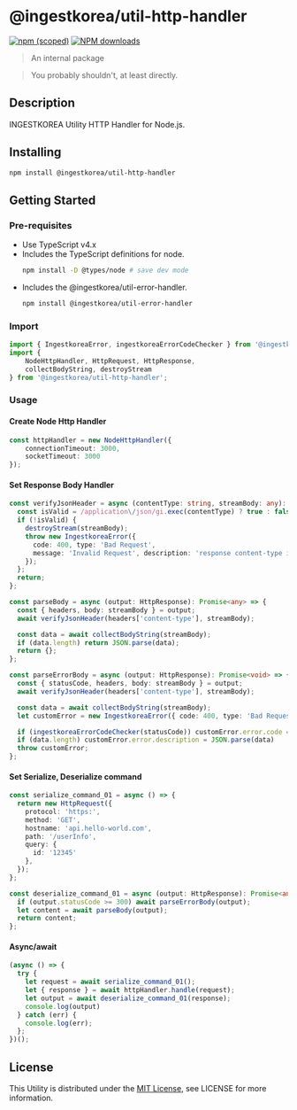 # @ingestkorea/util-http-handler

[![npm (scoped)](https://img.shields.io/npm/v/@ingestkorea/util-http-handler?style=flat-square)](https://www.npmjs.com/package/@ingestkorea/util-http-handler)
[![NPM downloads](https://img.shields.io/npm/dm/@ingestkorea/util-http-handler?style=flat-square)](https://www.npmjs.com/package/@ingestkorea/util-http-handler)

> An internal package

> You probably shouldn't, at least directly.

## Description
INGESTKOREA Utility HTTP Handler for Node.js.

## Installing
```sh
npm install @ingestkorea/util-http-handler
```

## Getting Started

### Pre-requisites
+ Use TypeScript v4.x
+ Includes the TypeScript definitions for node.
  ```sh
  npm install -D @types/node # save dev mode
  ```
+ Includes the @ingestkorea/util-error-handler.
  ```sh
  npm install @ingestkorea/util-error-handler
  ```

### Import
```ts
import { IngestkoreaError, ingestkoreaErrorCodeChecker } from '@ingestkorea/util-error-handler';
import {
    NodeHttpHandler, HttpRequest, HttpResponse,
    collectBodyString, destroyStream
} from '@ingestkorea/util-http-handler';
```

### Usage

#### Create Node Http Handler
```ts
const httpHandler = new NodeHttpHandler({
    connectionTimeout: 3000,
    socketTimeout: 3000
});
```

#### Set Response Body Handler
```ts
const verifyJsonHeader = async (contentType: string, streamBody: any): Promise<void> => {
  const isValid = /application\/json/gi.exec(contentType) ? true : false;
  if (!isValid) {
    destroyStream(streamBody);
    throw new IngestkoreaError({
      code: 400, type: 'Bad Request',
      message: 'Invalid Request', description: 'response content-type is not applicaion/json'
    });
  };
  return;
};

const parseBody = async (output: HttpResponse): Promise<any> => {
  const { headers, body: streamBody } = output;
  await verifyJsonHeader(headers['content-type'], streamBody);

  const data = await collectBodyString(streamBody);
  if (data.length) return JSON.parse(data);
  return {};
};

const parseErrorBody = async (output: HttpResponse): Promise<void> => {
  const { statusCode, headers, body: streamBody } = output;
  await verifyJsonHeader(headers['content-type'], streamBody);

  const data = await collectBodyString(streamBody);
  let customError = new IngestkoreaError({ code: 400, type: 'Bad Request', message: 'Invalid Request' });

  if (ingestkoreaErrorCodeChecker(statusCode)) customError.error.code = statusCode
  if (data.length) customError.error.description = JSON.parse(data)
  throw customError;
};
```

#### Set Serialize, Deserialize command
```ts
const serialize_command_01 = async () => {
  return new HttpRequest({
    protocol: 'https:',
    method: 'GET',
    hostname: 'api.hello-world.com',
    path: '/userInfo',
    query: {
      id: '12345'
    },
  });
};

const deserialize_command_01 = async (output: HttpResponse): Promise<any> => {
  if (output.statusCode >= 300) await parseErrorBody(output);
  let content = await parseBody(output);
  return content;
};
```

#### Async/await
```ts
(async () => {
  try {
    let request = await serialize_command_01();
    let { response } = await httpHandler.handle(request);
    let output = await deserialize_command_01(response);
    console.log(output)
  } catch (err) {
    console.log(err);
  };
})();
```

## License
This Utility is distributed under the [MIT License](https://opensource.org/licenses/MIT), see LICENSE for more information.
